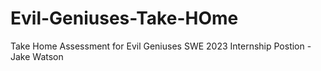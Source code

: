 # Evil-Geniuses-Take-HOme
Take Home Assessment for Evil Geniuses SWE 2023 Internship Postion - Jake Watson
